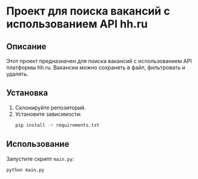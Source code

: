 # Проект для поиска вакансий с использованием API hh.ru

## Описание
Этот проект предназначен для поиска вакансий с использованием API платформы hh.ru. Вакансии можно сохранять в файл, фильтровать и удалять.

## Установка
1. Склонируйте репозиторий.
2. Установите зависимости:
    ```sh
    pip install -r requirements.txt
    ```

## Использование
Запустите скрипт `main.py`:
```sh
python main.py
```
